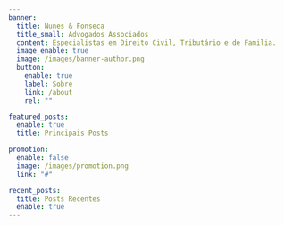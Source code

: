 ```yaml
---
banner:
  title: Nunes & Fonseca
  title_small: Advogados Associados
  content: Especialistas em Direito Civil, Tributário e de Familia.
  image_enable: true
  image: /images/banner-author.png
  button:
    enable: true
    label: Sobre
    link: /about
    rel: ""

featured_posts:
  enable: true
  title: Principais Posts

promotion:
  enable: false
  image: /images/promotion.png
  link: "#"

recent_posts:
  title: Posts Recentes
  enable: true
---
```

